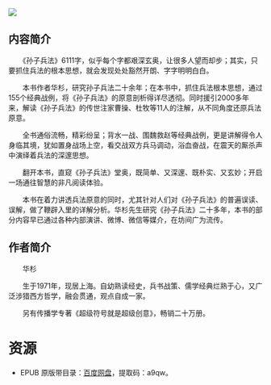 ![](http://img3m3.ddimg.cn/74/36/23670083-2_u_4.jpg)

## 内容简介

　　《孙子兵法》6111字，似乎每个字都艰深玄奥，让很多人望而却步；其实，只要抓住兵法的根本思想，就会发现处处豁然开朗、字字明明白白。

　　本书作者华杉，研究孙子兵法二十余年；在本书中，抓住兵法根本思想，通过155个经典战例，将《孙子兵法》的原意剖析得详尽透彻。同时援引2000多年来，解读《孙子兵法》的传世注家曹操、杜牧等11人的注解，从不同角度还原兵法原意。

　　全书通俗流畅，精彩纷呈；背水一战、围魏救赵等经典战例，更是讲解得令人身临其境，犹如置身战场上空，看交战双方兵马调动，浴血奋战，在震天的厮杀声中演绎着兵法的深邃思想。

　　翻开本书，直窥《孙子兵法》堂奥，既简单、又深邃、既朴实、又玄妙；开启一场通往智慧的非凡阅读体验。

　　本书在着力讲透兵法原意的同时，尤其针对人们对《孙子兵法》的普遍误读、误解，做了鞭辟入里的详解分析。华杉先生研究《孙子兵法》二十多年，本书的部分内容早已通过各种内部演讲、微博、微信等媒介，在坊间广为流传。

## 作者简介

　　华杉

　　生于1971年，现居上海。自幼熟读经史，兵书战策、儒学经典烂熟于心，又广泛涉猎西方哲学，融会贯通，观点自成一家。

　　另有传播学专著《超级符号就是超级创意》，畅销二十万册。

# 资源

* EPUB 原版带目录：[百度网盘](https://pan.baidu.com/s/1XnFwrwuevoNPYLbmTsZWLw)，提取码：a9qw。
